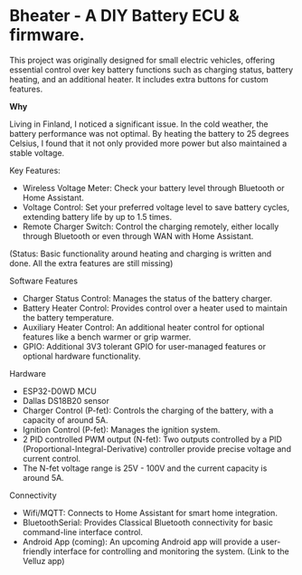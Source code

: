 

# Bheater - A DIY Battery ECU & firmware.

This project was originally designed for small electric vehicles, offering essential control over key battery functions such as charging status, battery heating, and an additional heater. It includes extra buttons for custom features.

**Why**

Living in Finland, I noticed a significant issue. In the cold weather, the battery performance was not optimal. By heating the battery to 25 degrees Celsius, I found that it not only provided more power but also maintained a stable voltage.

Key Features:

  - Wireless Voltage Meter: Check your battery level through Bluetooth or Home Assistant.
  - Voltage Control: Set your preferred voltage level to save battery cycles, extending battery life by up to 1.5 times.
  - Remote Charger Switch: Control the charging remotely, either locally through Bluetooth or even through WAN with Home Assistant.

(Status: Basic functionality around heating and charging is written and done. All the extra features are still missing)

Software Features
- Charger Status Control: Manages the status of the battery charger.
- Battery Heater Control: Provides control over a heater used to maintain the battery temperature.
- Auxiliary Heater Control: An additional heater control for optional features like a bench warmer or grip warmer.
- GPIO: Additional 3V3 tolerant GPIO for user-managed features or optional hardware functionality.

Hardware
- ESP32-D0WD MCU
- Dallas DS18B20 sensor
- Charger Control (P-fet): Controls the charging of the battery, with a capacity of around 5A.
- Ignition Control (P-fet): Manages the ignition system.
- 2 PID controlled PWM output (N-fet): Two outputs controlled by a PID (Proportional-Integral-Derivative) controller provide precise voltage and current control.
- The N-fet voltage range is 25V - 100V and the current capacity is around 5A.

Connectivity
- Wifi/MQTT: Connects to Home Assistant for smart home integration.
- BluetoothSerial: Provides Classical Bluetooth connectivity for basic command-line interface control.
- Android App (coming): An upcoming Android app will provide a user-friendly interface for controlling and monitoring the system. (Link to the Velluz app)

